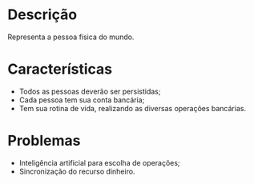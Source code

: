 # Descrição

Representa a pessoa física do mundo.

# Características

* Todos as pessoas deverão ser persistidas;
* Cada pessoa tem sua conta bancária;
* Tem sua rotina de vida, realizando as diversas operações bancárias.

# Problemas

* Inteligência artificial para escolha de operações;
* Sincronização do recurso dinheiro.



